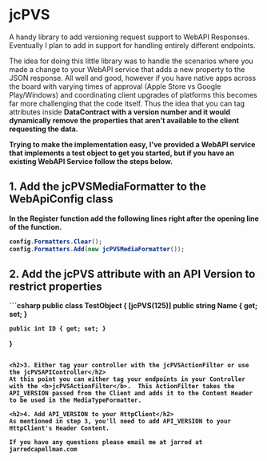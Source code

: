 # jcPVS

A handy library to add versioning request support to WebAPI Responses.  Eventually I plan to add in support for handling entirely different endpoints.

The idea for doing this little library was to handle the scenarios where you made a change to your WebAPI service that adds a new property to the JSON response.  All well and good, however if you have native apps across the board with varying times of approval (Apple Store vs Google Play/Windows) and coordinating client upgrades of platforms this becomes far more challenging that the code itself.  Thus the idea that you can tag attributes inside <b>DataContract<b/> with a version number and it would dynamically remove the properties that aren't available to the client requesting the data.

Trying to make the implementation easy, I've provided a WebAPI service that implements a test object to get you started, but if you have an existing WebAPI Service follow the steps below.

<h2>1. Add the jcPVSMediaFormatter to the WebApiConfig class</h2>
In the <b>Register</b> function add the following lines right after the opening line of the function.

```csharp
config.Formatters.Clear();
config.Formatters.Add(new jcPVSMediaFormatter());
```

<h2>2. Add the jcPVS attribute with an API Version to restrict properties</h2>
```csharp
public class TestObject {
    [jcPVS(125)]
    public string Name { get; set; }

    public int ID { get; set; }
}
```

<h2>3. Either tag your controller with the jcPVSActionFilter or use the jcPVSAPIController</h2>
At this point you can either tag your endpoints in your Controller with the <b>jcPVSActionFilter</b>.  This ActionFilter takes the API_VERSION passed from the Client and adds it to the Content Header to be used in the MediaTypeFormatter.

<h2>4. Add API_VERSION to your HttpClient</h2>
As mentioned in step 3, you'll need to add API_VERSION to your HttpClient's Header Content.

If you have any questions please email me at jarred at jarredcapellman.com
